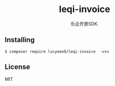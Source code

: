 <h1 align="center"> leqi-invoice </h1>

<p align="center"> 乐企开票SDK.</p>


## Installing

```shell
$ composer require lucymao9/leqi-invoice  -vvv
```

## License

MIT